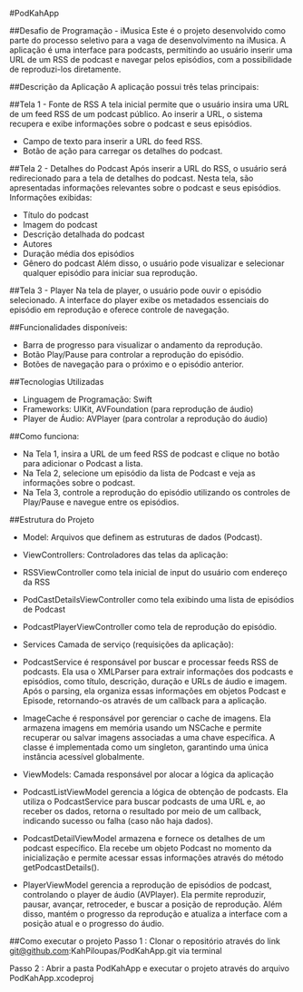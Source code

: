 #PodKahApp

##Desafio de Programação - iMusica
Este é o projeto desenvolvido como parte do processo seletivo para a vaga de desenvolvimento na iMusica. A aplicação é uma interface para podcasts, permitindo ao usuário inserir uma URL de um RSS de podcast e navegar pelos episódios, com a possibilidade de reproduzi-los diretamente. 


##Descrição da Aplicação
A aplicação possui três telas principais: 

##Tela 1 - Fonte de RSS
A tela inicial permite que o usuário insira uma URL de um feed RSS de um podcast público. Ao inserir a URL, o sistema recupera e exibe informações sobre o podcast e seus episódios.
* Campo de texto para inserir a URL do feed RSS.
* Botão de ação para carregar os detalhes do podcast.

##Tela 2 - Detalhes do Podcast
Após inserir a URL do RSS, o usuário será redirecionado para a tela de detalhes do podcast. Nesta tela, são apresentadas informações relevantes sobre o podcast e seus episódios.
Informações exibidas:
* Título do podcast
* Imagem do podcast
* Descrição detalhada do podcast
* Autores
* Duração média dos episódios
* Gênero do podcast
Além disso, o usuário pode visualizar e selecionar qualquer episódio para iniciar sua reprodução. 

##Tela 3 - Player
Na tela de player, o usuário pode ouvir o episódio selecionado. A interface do player exibe os metadados essenciais do episódio em reprodução e oferece controle de navegação.


##Funcionalidades disponíveis:
* Barra de progresso para visualizar o andamento da reprodução.
* Botão Play/Pause para controlar a reprodução do episódio.
* Botões de navegação para o próximo e o episódio anterior. 


##Tecnologias Utilizadas
* Linguagem de Programação: Swift
* Frameworks: UIKit, AVFoundation (para reprodução de áudio)
* Player de Áudio: AVPlayer (para controlar a reprodução do áudio) 


##Como funciona:
* Na Tela 1, insira a URL de um feed RSS de podcast e clique no botão para adicionar o Podcast a lista.
* Na Tela 2, selecione um episódio da lista de Podcast e veja as informações sobre o podcast.
* Na Tela 3, controle a reprodução do episódio utilizando os controles de Play/Pause e navegue entre os episódios.


##Estrutura do Projeto
* Model: Arquivos que definem as estruturas de dados (Podcast).

* ViewControllers: Controladores das telas da aplicação:
* RSSViewController como tela inicial de input do usuário com endereço da RSS
* PodCastDetailsViewController como tela exibindo uma lista de episódios de Podcast
* PodcastPlayerViewController como tela de reprodução do episódio.

* Services Camada de serviço (requisições da aplicação): 
* PodcastService é responsável por buscar e processar feeds RSS de podcasts. Ela usa o XMLParser para extrair informações dos podcasts e episódios, como título, descrição, duração e URLs de áudio e imagem. Após o parsing, ela organiza essas informações em objetos Podcast e Episode, retornando-os através de um callback para a aplicação.
* ImageCache é responsável por gerenciar o cache de imagens. Ela armazena imagens em memória usando um NSCache e permite recuperar ou salvar imagens associadas a uma chave específica. A classe é implementada como um singleton, garantindo uma única instância acessível globalmente.

* ViewModels: Camada responsável por alocar a lógica da aplicação
* PodcastListViewModel gerencia a lógica de obtenção de podcasts. Ela utiliza o PodcastService para buscar podcasts de uma URL e, ao receber os dados, retorna o resultado por meio de um callback, indicando sucesso ou falha (caso não haja dados).
* PodcastDetailViewModel armazena e fornece os detalhes de um podcast específico. Ela recebe um objeto Podcast no momento da inicialização e permite acessar essas informações através do método getPodcastDetails().
* PlayerViewModel gerencia a reprodução de episódios de podcast, controlando o player de áudio (AVPlayer). Ela permite reproduzir, pausar, avançar, retroceder, e buscar a posição de reprodução. Além disso, mantém o progresso da reprodução e atualiza a interface com a posição atual e o progresso do áudio.


##Como executar o projeto
Passo 1 : Clonar o repositório através do link git@github.com:KahPiloupas/PodKahApp.git via terminal

Passo 2 : Abrir a pasta PodKahApp e executar o projeto através do arquivo PodKahApp.xcodeproj
